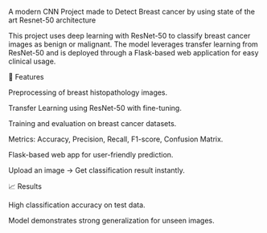 A modern CNN Project made to Detect Breast cancer by using state of the art Resnet-50 architecture

This project uses deep learning with ResNet-50 to classify breast cancer images as benign or malignant. The model leverages transfer learning from ResNet-50 and is deployed through a Flask-based web application for easy clinical usage.

📌 Features

Preprocessing of breast histopathology images.

Transfer Learning using ResNet-50 with fine-tuning.

Training and evaluation on breast cancer datasets.

Metrics: Accuracy, Precision, Recall, F1-score, Confusion Matrix.

Flask-based web app for user-friendly prediction.

Upload an image → Get classification result instantly.

📈 Results

High classification accuracy on test data.

Model demonstrates strong generalization for unseen images.
